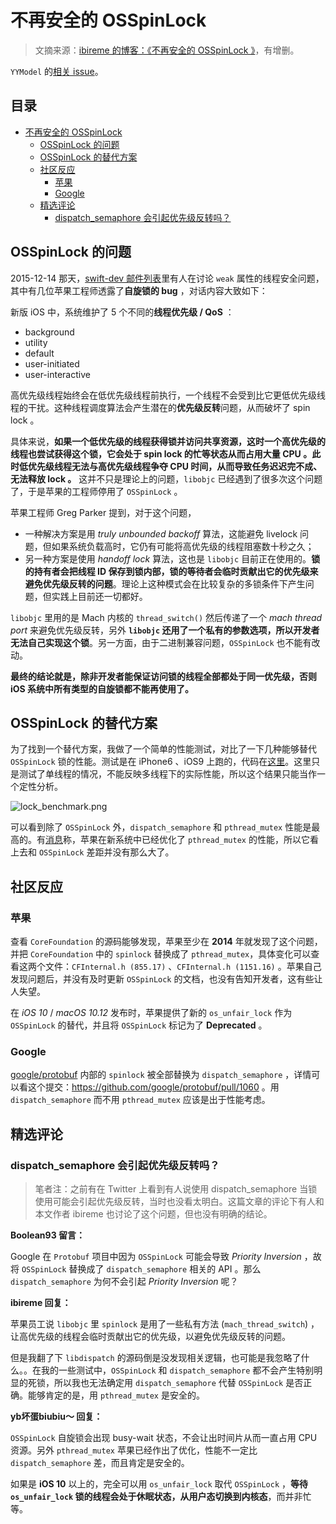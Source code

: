 # 不再安全的 OSSpinLock

> 文摘来源：[ibireme 的博客：《不再安全的 OSSpinLock 》](https://blog.ibireme.com/2016/01/16/spinlock_is_unsafe_in_ios/)，有增删。

`YYModel` 的[相关 issue](https://github.com/ibireme/YYModel/issues/43)。

<h2>目录</h2>

- [不再安全的 OSSpinLock](#不再安全的-osspinlock)
  - [OSSpinLock 的问题](#osspinlock-的问题)
  - [OSSpinLock 的替代方案](#osspinlock-的替代方案)
  - [社区反应](#社区反应)
    - [苹果](#苹果)
    - [Google](#google)
  - [精选评论](#精选评论)
    - [dispatch_semaphore 会引起优先级反转吗？](#dispatch_semaphore-会引起优先级反转吗)

## OSSpinLock 的问题

2015-12-14 那天，[swift-dev 邮件列表](https://lists.swift.org/pipermail/swift-dev/Week-of-Mon-20151214/000372.html)里有人在讨论 `weak` 属性的线程安全问题，其中有几位苹果工程师透露了**自旋锁的 bug** ，对话内容大致如下：

新版 iOS 中，系统维护了 5 个不同的**线程优先级 / QoS** ：

- background
- utility
- default
- user-initiated
- user-interactive

高优先级线程始终会在低优先级线程前执行，一个线程不会受到比它更低优先级线程的干扰。这种线程调度算法会产生潜在的**优先级反转**问题，从而破坏了 spin lock 。

具体来说，**如果一个低优先级的线程获得锁并访问共享资源，这时一个高优先级的线程也尝试获得这个锁，它会处于 spin lock 的忙等状态从而占用大量 CPU 。此时低优先级线程无法与高优先级线程争夺 CPU 时间，从而导致任务迟迟完不成、无法释放 lock 。** 这并不只是理论上的问题，`libobjc` 已经遇到了很多次这个问题了，于是苹果的工程师停用了 `OSSpinLock` 。

苹果工程师 Greg Parker 提到，对于这个问题，

- 一种解决方案是用 *truly unbounded backoff* 算法，这能避免 livelock 问题，但如果系统负载高时，它仍有可能将高优先级的线程阻塞数十秒之久；
- 另一种方案是使用 *handoff lock* 算法，这也是 `libobjc` 目前正在使用的。**锁的持有者会把线程 ID 保存到锁内部，锁的等待者会临时贡献出它的优先级来避免优先级反转的问题**。理论上这种模式会在比较复杂的多锁条件下产生问题，但实践上目前还一切都好。

`libobjc` 里用的是 Mach 内核的 `thread_switch()` 然后传递了一个 *mach thread port* 来避免优先级反转，另外 **`libobjc` 还用了一个私有的参数选项，所以开发者无法自己实现这个锁**。另一方面，由于二进制兼容问题，`OSSpinLock` 也不能有改动。

**最终的结论就是，除非开发者能保证访问锁的线程全部都处于同一优先级，否则 iOS 系统中所有类型的自旋锁都不能再使用了。**

## OSSpinLock 的替代方案

为了找到一个替代方案，我做了一个简单的性能测试，对比了一下几种能够替代 `OSSpinLock` 锁的性能。测试是在 iPhone6 、iOS9 上跑的，代码在[这里](https://github.com/ibireme/tmp/blob/master/iOSLockBenckmark/iOSLockBenckmark/ViewController.m)。这里只是测试了单线程的情况，不能反映多线程下的实际性能，所以这个结果只能当作一个定性分析。

![lock_benchmark.png](../media/Digest/ibireme/lock_benchmark.png)

可以看到除了 `OSSpinLock` 外，`dispatch_semaphore` 和 `pthread_mutex` 性能是最高的。有[消息](http://mjtsai.com/blog/2015/12/16/osspinlock-is-unsafe/)称，苹果在新系统中已经优化了 `pthread_mutex` 的性能，所以它看上去和 `OSSpinLock` 差距并没有那么大了。

## 社区反应

### 苹果

查看 `CoreFoundation` 的源码能够发现，苹果至少在 **2014** 年就发现了这个问题，并把 `CoreFoundation` 中的 `spinlock` 替换成了 `pthread_mutex`，具体变化可以查看这两个文件：`CFInternal.h (855.17)` 、`CFInternal.h (1151.16)` 。苹果自己发现问题后，并没有及时更新 `OSSpinLock` 的文档，也没有告知开发者，这有些让人失望。

在 *iOS 10* / *macOS 10.12* 发布时，苹果提供了新的 `os_unfair_lock` 作为 `OSSpinLock` 的替代，并且将 `OSSpinLock` 标记为了 **Deprecated** 。

### Google

[google/protobuf](https://github.com/google/protobuf) 内部的 `spinlock` 被全部替换为 `dispatch_semaphore` ，详情可以看这个提交：<https://github.com/google/protobuf/pull/1060> 。用 `dispatch_semaphore` 而不用 `pthread_mutex` 应该是出于性能考虑。

## 精选评论

### dispatch_semaphore 会引起优先级反转吗？

> 笔者注：之前有在 Twitter 上看到有人说使用 dispatch_semaphore 当锁使用可能会引起优先级反转，当时也没看太明白。这篇文章的评论下有人和本文作者 ibireme 也讨论了这个问题，但也没有明确的结论。

**Boolean93 留言：**

Google 在 `Protobuf` 项目中因为 `OSSpinLock` 可能会导致 *Priority Inversion* ，故将 `OSSpinLock` 替换成了 `dispatch_semaphore` 相关的 API 。那么 `dispatch_semaphore` 为何不会引起 *Priority Inversion* 呢？

**ibireme 回复：**

苹果员工说 `libobjc` 里 `spinlock` 是用了一些私有方法 (`mach_thread_switch`) ，让高优先级的线程会临时贡献出它的优先级，以避免优先级反转的问题。

但是我翻了下 `libdispatch` 的源码倒是没发现相关逻辑，也可能是我忽略了什么。。在我的一些测试中，`OSSpinLock` 和 `dispatch_semaphore` 都不会产生特别明显的死锁，所以我也无法确定用 `dispatch_semaphore` 代替 `OSSpinLock` 是否正确。能够肯定的是，用 `pthread_mutex` 是安全的。

**yb坏蛋biubiu～ 回复：**

`OSSpinLock` 自旋锁会出现 busy-wait 状态，不会让出时间片从而一直占用 CPU 资源。另外 `pthread_mutex` 苹果已经作出了优化，性能不一定比 `dispatch_semaphore` 差，而且肯定是安全的。

如果是 **iOS 10** 以上的，完全可以用 `os_unfair_lock` 取代 `OSSpinLock` ，**等待 `os_unfair_lock` 锁的线程会处于休眠状态，从用户态切换到内核态**，而并非忙等。
